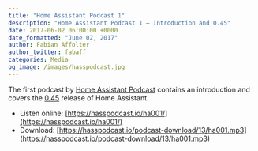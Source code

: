 ```yaml
---
title: "Home Assistant Podcast 1"
description: "Home Assistant Podcast 1 – Introduction and 0.45"
date: 2017-06-02 06:00:00 +0000
date_formatted: "June 02, 2017"
author: Fabian Affolter
author_twitter: fabaff
categories: Media
og_image: /images/hasspodcast.jpg
---
```


The first podcast by [Home Assistant Podcast](https://hasspodcast.io) contains an introduction and covers the [0.45](/blog/2017/05/20/automation-editor-zwave-panel-ocr/) release of Home Assistant.

- Listen online: [https://hasspodcast.io/ha001/](https://hasspodcast.io/ha001/)
- Download: [https://hasspodcast.io/podcast-download/13/ha001.mp3](https://hasspodcast.io/podcast-download/13/ha001.mp3)

